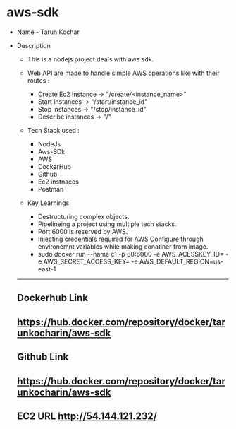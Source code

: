 # aws-sdk

  - Name - Tarun Kochar
  - Description 
    - This is a nodejs project deals with aws sdk. 
    - Web API are made to handle simple AWS operations like with their routes : 
        - Create Ec2 instance -> "/create/<instance_name>"
        - Start instances -> "/start/instance_id"
        - Stop instances -> "/stop/instance_id"
        - Describe instances -> "/"
    
    - Tech Stack used :
      - NodeJs
      - Aws-SDk
      - AWS
      - DockerHub
      - Github
      - Ec2 instnaces
      - Postman
     
    - Key Learnings
      - Destructuring complex objects.
      - Pipelineing a project using multiple tech stacks.
      - Port 6000 is reserved by AWS.
      - Injecting credentials required for AWS Configure through environemnt variables while making conatiner from image.
      - sudo docker run --name c1 -p 80:6000 -e AWS_ACESSKEY_ID=<ID> -e AWS_SECRET_ACCESS_KEY=<secretkey> -e AWS_DEFAULT_REGION=us-east-1 <dockerhubimage name with tags>
     
     ------------------
     Dockerhub Link
     -------------------
     https://hub.docker.com/repository/docker/tarunkocharin/aws-sdk
     -------------------
     
     Github Link
     -------------------
     https://hub.docker.com/repository/docker/tarunkocharin/aws-sdk
     -------------------
     
     EC2 URL
     http://54.144.121.232/
     ---------------------------
     
     
